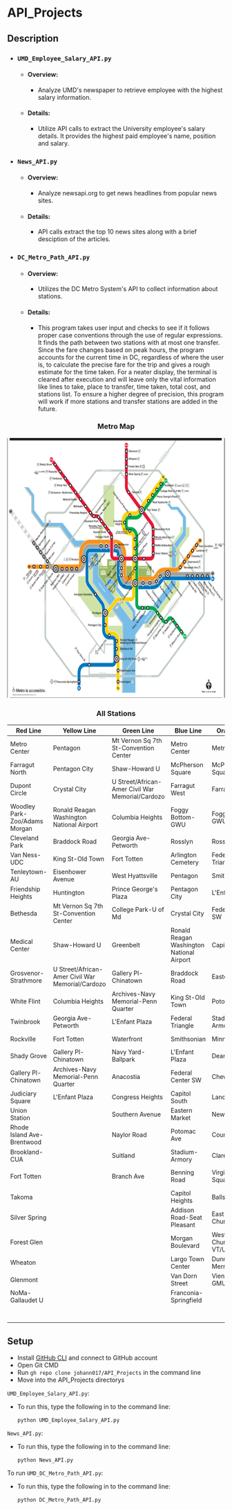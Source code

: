 # API_Projects

## Description

- ### `UMD_Employee_Salary_API.py`
  - #### Overview: 
    - Analyze UMD's newspaper to retrieve employee with the highest salary information.
  - #### Details: 
    - Utilize API calls to extract the University employee's salary details. It provides the highest paid employee's name, position and salary.

- ### `News_API.py`
  - #### Overview: 
    - Analyze newsapi.org to get news headlines from popular news sites.
  - #### Details: 
    - API calls extract the top 10 news sites along with a brief desciption of the articles.

- ### `DC_Metro_Path_API.py`
  - #### Overview: 
    - Utilizes the DC Metro System's API to collect information about stations.
  - #### Details: 
    - This program takes user input and checks to see if it follows proper case conventions through the use of regular expressions. It finds the path between two stations with at most one transfer. Since the fare changes based on peak hours, the program accounts for the current time in DC, regardless of where the user is, to calculate the precise fare for the trip and gives a rough estimate for the time taken. For a neater display, the terminal is cleared after execution and will leave only the vital information like lines to take, place to transfer, time taken, total cost, and stations list. To ensure a higher degree of precision, this program will work if more stations and transfer stations are added in the future.

<h3 align="center">Metro Map</h3>
<p align="center">
   <img src="https://github.com/johann017/API_Projects/blob/9fde986c9c92d25bd5ee1111af20e23a9e1e588b/Metro_Details/Metro_Map.PNG" width = "600" height = "600"/>
</p>

<h3 align="center">All Stations</h3>

| Red Line  | Yellow Line | Green Line | Blue Line | Orange Line | Silver Line |
| --------- | ----------- | ---------- | --------- | ----------- | ----------- |
| Metro Center | Pentagon | Mt Vernon Sq 7th St-Convention Center | Metro Center | Metro Center | Metro Center |
| Farragut North | Pentagon City | Shaw-Howard U | McPherson Square | McPherson Square | McPherson Square |
| Dupont Circle | Crystal City | U Street/African-Amer Civil War Memorial/Cardozo | Farragut West | Farragut West | Farragut West | 
| Woodley Park-Zoo/Adams Morgan | Ronald Reagan Washington National Airport | Columbia Heights| Foggy Bottom-GWU | Foggy Bottom-GWU | Foggy Bottom-GWU |
| Cleveland Park | Braddock Road | Georgia Ave-Petworth | Rosslyn | Rosslyn | Rosslyn |
| Van Ness-UDC | King St-Old Town | Fort Totten | Arlington Cemetery | Federal Triangle | Federal Triangle |
| Tenleytown-AU | Eisenhower Avenue | West Hyattsville | Pentagon | Smithsonian | Smithsonian |
| Friendship Heights | Huntington | Prince George's Plaza| Pentagon City | L'Enfant Plaza | L'Enfant Plaza |
| Bethesda | Mt Vernon Sq 7th St-Convention Center | College Park-U of Md | Crystal City | Federal Center SW | Federal Center SW |
| Medical Center | Shaw-Howard U | Greenbelt | Ronald Reagan Washington National Airport | Capitol South | Capitol South |
| Grosvenor-Strathmore | U Street/African-Amer Civil War Memorial/Cardozo | Gallery Pl-Chinatown | Braddock Road | Eastern Market | Eastern Market |
| White Flint | Columbia Heights | Archives-Navy Memorial-Penn Quarter | King St-Old Town | Potomac Ave | Potomac Ave |
| Twinbrook | Georgia Ave-Petworth | L'Enfant Plaza | Federal Triangle | Stadium-Armory | Stadium-Armory |
| Rockville | Fort Totten | Waterfront | Smithsonian | Minnesota Ave | Benning Road |
| Shady Grove | Gallery Pl-Chinatown | Navy Yard-Ballpark | L'Enfant Plaza | Deanwood | Capitol Heights |
| Gallery Pl-Chinatown | Archives-Navy Memorial-Penn Quarter | Anacostia | Federal Center SW | Cheverly | Addison Road-Seat Pleasant |
| Judiciary Square | L'Enfant Plaza | Congress Heights | Capitol South | Landover | Morgan Boulevard |
| Union Station | | Southern Avenue | Eastern Market | New Carrollton | Largo Town Center |
| Rhode Island Ave-Brentwood | | Naylor Road | Potomac Ave | Court House | Court House |
| Brookland-CUA | | Suitland | Stadium-Armory | Clarendon | Clarendon | 
| Fort Totten | | Branch Ave | Benning Road | Virginia Square-GMU | Virginia Square-GMU |
| Takoma | | | Capitol Heights | Ballston-MU | Ballston-MU | 
| Silver Spring | | | Addison Road-Seat Pleasant | East Falls Church | East Falls Church |
| Forest Glen | | | Morgan Boulevard | West Falls Church-VT/UVA | McLean |
| Wheaton | | | Largo Town Center | Dunn Loring-Merrifield | Tysons Corner |
| Glenmont | | | Van Dorn Street | Vienna/Fairfax-GMU | Greensboro |
| NoMa-Gallaudet U | | | Franconia-Springfield | | Spring Hill |
| | | | | | Wiehle-Reston East |


## Setup
- Install [GitHub CLI](https://cli.github.com/) and connect to GitHub account
- Open Git CMD
- Run `gh repo clone johann017/API_Projects` in the command line
- Move into the API_Projects directorys

`UMD_Employee_Salary_API.py`:
- To run this, type the following in to the command line:
  ```
  python UMD_Employee_Salary_API.py
  ```
  
`News_API.py`:
- To run this, type the following in to the command line:
  ```
  python News_API.py
  ```

To run `UMD_DC_Metro_Path_API.py`:
- To run this, type the following in to the command line:
  ```
  python DC_Metro_Path_API.py
  ```
